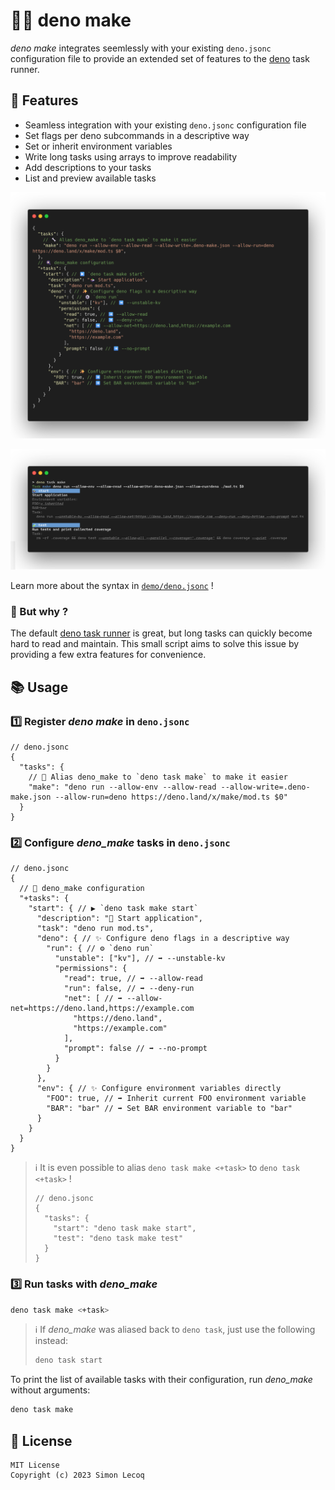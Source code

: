 # 🍳🦕 deno make

_deno make_ integrates seemlessly with your existing `deno.jsonc` configuration file to provide an extended set of
features to the [deno](https://deno.land) task runner.

## 🚀 Features

- Seamless integration with your existing `deno.jsonc` configuration file
- Set flags per deno subcommands in a descriptive way
- Set or inherit environment variables
- Write long tasks using arrays to improve readability
- Add descriptions to your tasks
- List and preview available tasks

![Advanced task configuration](/demo/config.png)

![List available tasks](/demo/list.png)

Learn more about the syntax in [`demo/deno.jsonc`](/demo/deno.jsonc) !

### 💭 But why ?

The default [deno task runner](https://docs.deno.com/runtime/manual/tools/task_runner) is great, but long tasks can
quickly become hard to read and maintain. This small script aims to solve this issue by providing a few extra features
for convenience.

## 📚 Usage

### 1️⃣ Register _deno make_ in `deno.jsonc`

```jsonc
// deno.jsonc
{
  "tasks": {
    // 🔧 Alias deno_make to `deno task make` to make it easier
    "make": "deno run --allow-env --allow-read --allow-write=.deno-make.json --allow-run=deno https://deno.land/x/make/mod.ts $0"
  }
}
```

### 2️⃣ Configure _deno_make_ tasks in `deno.jsonc`

```jsonc
// deno.jsonc
{
  // 🍳 deno_make configuration
  "+tasks": {
    "start": { // ▶️ `deno task make start`
      "description": "🍱 Start application",
      "task": "deno run mod.ts",
      "deno": { // ✨ Configure deno flags in a descriptive way
        "run": { // ⚙️ `deno run`
          "unstable": ["kv"], // ➡️ --unstable-kv
          "permissions": {
            "read": true, // ➡️ --allow-read
            "run": false, // ➡️ --deny-run
            "net": [ // ➡️ --allow-net=https://deno.land,https://example.com
              "https://deno.land",
              "https://example.com"
            ],
            "prompt": false // ➡️ --no-prompt
          }
        }
      },
      "env": { // ✨ Configure environment variables directly
        "FOO": true, // ➡️ Inherit current FOO environment variable
        "BAR": "bar" // ➡️ Set BAR environment variable to "bar"
      }
    }
  }
}
```

> ℹ️ It is even possible to alias `deno task make <+task>` to `deno task <+task>` !
>
> ```jsonc
> // deno.jsonc
> {
>   "tasks": {
>     "start": "deno task make start",
>     "test": "deno task make test"
>   }
> }
> ```

### 3️⃣ Run tasks with _deno_make_

```bash
deno task make <+task>
```

> ℹ️ If _deno_make_ was aliased back to `deno task`, just use the following instead:
>
> ```bash
> deno task start
> ```

To print the list of available tasks with their configuration, run _deno_make_ without arguments:

```bash
deno task make
```

## 📜 License

```
MIT License
Copyright (c) 2023 Simon Lecoq
```
